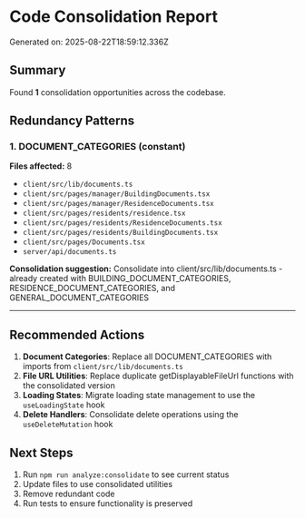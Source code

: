 # Code Consolidation Report

Generated on: 2025-08-22T18:59:12.336Z

## Summary

Found **1** consolidation opportunities across the codebase.

## Redundancy Patterns


### 1. DOCUMENT_CATEGORIES (constant)

**Files affected:** 8
- `client/src/lib/documents.ts`
- `client/src/pages/manager/BuildingDocuments.tsx`
- `client/src/pages/manager/ResidenceDocuments.tsx`
- `client/src/pages/residents/residence.tsx`
- `client/src/pages/residents/ResidenceDocuments.tsx`
- `client/src/pages/residents/BuildingDocuments.tsx`
- `client/src/pages/Documents.tsx`
- `server/api/documents.ts`

**Consolidation suggestion:**
Consolidate into client/src/lib/documents.ts - already created with BUILDING_DOCUMENT_CATEGORIES, RESIDENCE_DOCUMENT_CATEGORIES, and GENERAL_DOCUMENT_CATEGORIES

---


## Recommended Actions

1. **Document Categories**: Replace all DOCUMENT_CATEGORIES with imports from `client/src/lib/documents.ts`
2. **File URL Utilities**: Replace duplicate getDisplayableFileUrl functions with the consolidated version
3. **Loading States**: Migrate loading state management to use the `useLoadingState` hook
4. **Delete Handlers**: Consolidate delete operations using the `useDeleteMutation` hook

## Next Steps

1. Run `npm run analyze:consolidate` to see current status
2. Update files to use consolidated utilities
3. Remove redundant code
4. Run tests to ensure functionality is preserved
